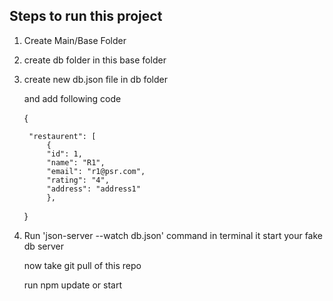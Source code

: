 ## Steps to run this project
1. Create Main/Base Folder
2. create db folder in this base folder
3. create new db.json file in db folder

    and add following code


    {
    
    
        "restaurent": [
            {
            "id": 1,
            "name": "R1",
            "email": "r1@psr.com",
            "rating": "4",
            "address": "address1"
            },
            
            
    }

4. Run 'json-server --watch db.json' command in terminal 
    it start your fake db server

    now take git pull of this repo
    
    run npm update or start
